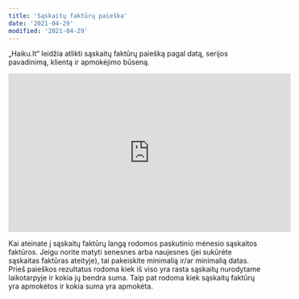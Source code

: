 ```yaml
---
title: 'Sąskaitų faktūrų paieška'
date: '2021-04-29'
modified: '2021-04-29'
---
```


„Haiku.lt“ leidžia atlikti sąskaitų faktūrų paiešką pagal datą,
serijos pavadinimą, klientą ir apmokėjimo būseną.

<iframe width="560" height="315" src="https://www.youtube.com/embed/04gi0qQ-5SI" title="YouTube video player" frameborder="0" allow="accelerometer; autoplay; clipboard-write; encrypted-media; gyroscope; picture-in-picture" allowfullscreen></iframe>

Kai ateinate į sąskaitų faktūrų langą rodomos paskutinio mėnesio
sąskaitos faktūros. Jeigu norite matyti senesnes arba naujesnes
(jei sukūrėte sąskaitas faktūras ateityje), tai pakeiskite
minimalią ir/ar minimalią datas. Prieš paieškos rezultatus rodoma
kiek iš viso yra rasta sąskaitų nurodytame laikotarpyje ir kokia
jų bendra suma. Taip pat rodoma kiek sąskaitų faktūrų yra
apmokėtos ir kokia suma yra apmokėta.
